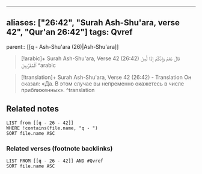 
---
aliases: ["26:42", "Surah Ash-Shu'ara, verse 42", "Qur'an 26:42"]
tags: Qvref
---

parent:: [[q - Ash-Shu'ara (26)|Ash-Shu'ara]]

> [!arabic]+ Surah Ash-Shu'ara, Verse 42 (26:42)
> <span class="quran-arabic">قَالَ نَعَمْ وَإِنَّكُمْ إِذًا لَّمِنَ ٱلْمُقَرَّبِينَ</span>
^arabic

> [!translation]+ Surah Ash-Shu'ara, Verse 42 (26:42) - Translation
> Он сказал: «Да. В этом случае вы непременно окажетесь в числе приближенных».
^translation



## Related notes
```dataview
LIST from [[q - 26 - 42]]
WHERE !contains(file.name, "q - ")
SORT file.name ASC
```

### Related verses (footnote backlinks)
```dataview
LIST FROM [[q - 26 - 42]] AND #Qvref
SORT file.name ASC
```

